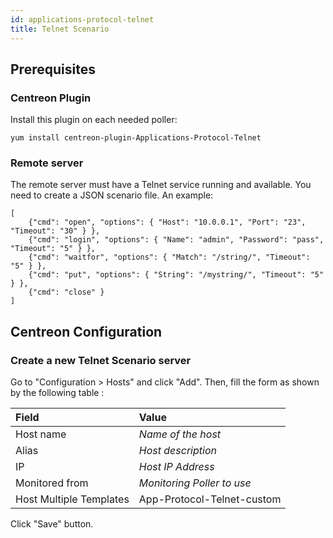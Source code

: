 ```yaml
---
id: applications-protocol-telnet
title: Telnet Scenario
---
```


## Prerequisites

### Centreon Plugin

Install this plugin on each needed poller:

``` shell
yum install centreon-plugin-Applications-Protocol-Telnet
```

### Remote server

The remote server must have a Telnet service running and available. You need to
create a JSON scenario file. An example:

    [
        {"cmd": "open", "options": { "Host": "10.0.0.1", "Port": "23", "Timeout": "30" } },
        {"cmd": "login", "options": { "Name": "admin", "Password": "pass", "Timeout": "5" } },
        {"cmd": "waitfor", "options": { "Match": "/string/", "Timeout": "5" } },
        {"cmd": "put", "options": { "String": "/mystring/", "Timeout": "5" } },
        {"cmd": "close" }
    ]

## Centreon Configuration

### Create a new Telnet Scenario server

Go to "Configuration \> Hosts" and click "Add". Then, fill the form as shown by
the following table :

| Field                   | Value                      |
| :---------------------- | :------------------------- |
| Host name               | *Name of the host*         |
| Alias                   | *Host description*         |
| IP                      | *Host IP Address*          |
| Monitored from          | *Monitoring Poller to use* |
| Host Multiple Templates | App-Protocol-Telnet-custom |

Click "Save" button.
